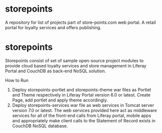 storepoints
===========

A repository for list of projects part of store-points.com web portal. A retail portal for loyalty services and offers publishing. 

storepoints
===========

Storepoints consist of set of sample open-source project modules to provide cloud based loyalty services and store management in Liferay Portal and CouchDB as back-end NoSQL solution.

How to Run
1. Deploy storepoints-portlet  and storepoints-theme war files as Portlet and Theme respectively in Liferay Portal version 6.0 or latest. Create Page, add portlet and apply theme accordingly.
2. Deploy storepoints-services war file as web services in Tomcat server version  7.0 or latest. The web services provided here act as middleware services for all of the front-end calls from Liferay portal, mobile apps and appropriately make client calls  to the Statement of Record exists in CouchDB NoSQL database.
